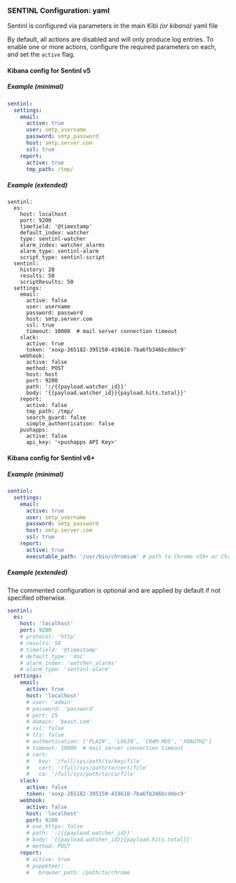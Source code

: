 ### SENTINL Configuration: yaml
Sentinl is configured via parameters in the main Kibi _(or kibana)_ yaml file

By default, all actions are disabled and will only produce log entries. To enable one or more actions, configure the required parameters on each, and set the ```active``` flag.

#### Kibana config for Sentinl v5

##### Example (minimal)

```yaml
sentinl:
  settings:
    email:
      active: true
      user: smtp_username
      password: smtp_password
      host: smtp.server.com
      ssl: true
    report:
      active: true
      tmp_path: /tmp/
```

##### Example (extended)
```
sentinl:
  es:
    host: localhost
    port: 9200
    timefield: '@timestamp'
    default_index: watcher
    type: sentinl-watcher
    alarm_index: watcher_alarms
    alarm_type: sentinl-alarm
    script_type: sentinl-script
  sentinl:
    history: 20
    results: 50
    scriptResults: 50
  settings:
    email:
      active: false
      user: username
      password: password
      host: smtp.server.com
      ssl: true
      timeout: 10000  # mail server connection timeout
    slack:
      active: true
      token: 'xoxp-265182-395150-419610-7ba6fb346bcddec9'
    webhook:
      active: false
      method: POST
      host: host
      port: 9200
      path: ':/{{payload.watcher_id}}'
      body: '{{payload.watcher_id}}{payload.hits.total}}'
    report:
      active: false
      tmp_path: /tmp/
      search_guard: false
      simple_authentication: false
    pushapps:
      active: false
      api_key: '<pushapps API Key>'
```

#### Kibana config for Sentinl v6+

##### Example (minimal)

```yaml
sentinl:
  settings:
    email:
      active: true
      user: smtp_username
      password: smtp_password
      host: smtp.server.com
      ssl: true
    report:
      active: true
      executable_path: '/usr/bin/chromium' # path to Chrome v59+ or Chromium v59+
```

##### Example (extended)
The commented configuration is optional and are applied by default if not specified otherwise.

```yaml
sentinl:
  es:
    host: 'localhost'
    port: 9200
    # protocol: 'http'
    # results: 50
    # timefield: '@timestamp'
    # default_type: 'doc'
    # alarm_index: 'watcher_alarms'
    # alarm_type: 'sentinl-alarm'
  settings:
    email:
      active: true
      host: 'localhost'
      # user: 'admin'
      # password: 'password'
      # port: 25
      # domain: 'beast.com'
      # ssl: false
      # tls: false
      # authentication: ['PLAIN', 'LOGIN', 'CRAM-MD5', 'XOAUTH2']
      # timeout: 10000  # mail server connection timeout
      # cert:
      #   key: '/full/sys/path/to/key/file'
      #   cert: '/full/sys/path/to/cert/file'
      #   ca: '/full/sys/path/to/ca/file'
    slack:
      active: false
      token: 'xoxp-265182-395150-419610-7ba6fb346bcddec9'
    webhook:
      active: false
      host: 'localhost'
      port: 9200
      # use_https: false
      # path: ':/{{payload.watcher_id}}'
      # body: '{{payload.watcher_id}}{payload.hits.total}}'
      # method: POST
    report:
      # active: true
      # puppeteer:
      #   browser_path: /path/to/chrome
```
